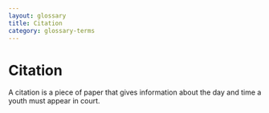 ```yaml
---
layout: glossary
title: Citation
category: glossary-terms
---
```


# Citation

A citation is a piece of paper that gives information about the day and time a youth must appear in court.
